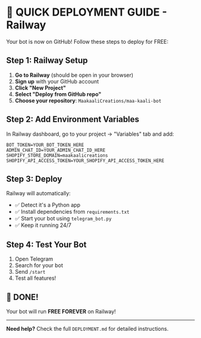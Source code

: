 # 🚀 QUICK DEPLOYMENT GUIDE - Railway

Your bot is now on GitHub! Follow these steps to deploy for FREE:

## Step 1: Railway Setup
1. **Go to Railway** (should be open in your browser)
2. **Sign up** with your GitHub account
3. **Click "New Project"**
4. **Select "Deploy from GitHub repo"**
5. **Choose your repository**: `MaakaaliCreations/maa-kaali-bot`

## Step 2: Add Environment Variables
In Railway dashboard, go to your project → "Variables" tab and add:

```
BOT_TOKEN=YOUR_BOT_TOKEN_HERE
ADMIN_CHAT_ID=YOUR_ADMIN_CHAT_ID_HERE
SHOPIFY_STORE_DOMAIN=maakaalicreations
SHOPIFY_API_ACCESS_TOKEN=YOUR_SHOPIFY_API_ACCESS_TOKEN_HERE
```

## Step 3: Deploy
Railway will automatically:
- ✅ Detect it's a Python app
- ✅ Install dependencies from `requirements.txt`
- ✅ Start your bot using `telegram_bot.py`
- ✅ Keep it running 24/7

## Step 4: Test Your Bot
1. Open Telegram
2. Search for your bot
3. Send `/start`
4. Test all features!

## 🎉 DONE!
Your bot will run **FREE FOREVER** on Railway!

---
**Need help?** Check the full `DEPLOYMENT.md` for detailed instructions. 